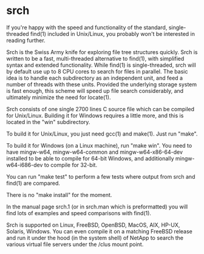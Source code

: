 # srch

If you're happy with the speed and functionality of the standard, single-threaded find(1) included in Unix/Linux, you probably won't be interested in reading further.

Srch is the Swiss Army knife for exploring file tree structures quickly. Srch is written to be a fast, multi-threaded alternative to find(1), with simplified syntax and extended functionality.  While  find(1)  is  single-threaded, srch will by default use up to 8 CPU cores to search for files in parallel.  The basic idea is to handle each subdirectory as an independent unit, and feed a number of threads with these units.  Provided the underlying storage system is fast enough, this scheme will speed up file search considerably, and ultimately minimize the need for locate(1).

Srch consists of one single 2700 lines C source file which can be compiled for Unix/Linux.  Building it for Windows requires a little more, and this is located in the "win" subdirectory.

To build it for Unix/Linux, you just need gcc(1) and make(1).  Just run "make".

To build it for Windows (on a Linux machine), run "make win".  You need to have mingw-w64, mingw-w64-common and mingw-w64-x86-64-dev installed to be able to compile for 64-bit Windows, and additionally mingw-w64-i686-dev to compile for 32-bit.

You can run "make test" to perform a few tests where output from srch and find(1) are compared.

There is no "make install" for the moment.

In the manual page srch.1 (or in srch.man which is preformatted) you will find lots of examples and speed comparisons with find(1).

Srch is supported on Linux, FreeBSD, OpenBSD, MacOS, AIX, HP-UX, Solaris, Windows.  You can even compile it on a matching FreeBSD release and run it under the hood (in the system shell) of NetApp to search the various virtual file servers under the /clus mount point.
